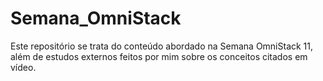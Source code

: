 # Semana_OmniStack
Este repositório se trata do conteúdo abordado na Semana OmniStack 11, além de estudos externos feitos por mim sobre os conceitos citados em vídeo.
